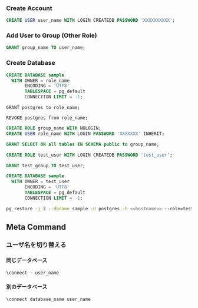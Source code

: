 
### Create Account

```sql
CREATE USER user_name WITH LOGIN CREATEDB PASSWORD 'XXXXXXXXXX';
```

### Add User to Group (Other Role)

```sql
GRANT group_name TO user_name;
```

### Create Database

```sql
CREATE DATABASE sample
  WITH OWNER = role_name
       ENCODING = 'UTF8'
       TABLESPACE = pg_default
       CONNECTION LIMIT = -1;
```



```
GRANT postgres to role_name;
```

```
REVOKE postgres from role_name;
```

```sql
CREATE ROLE group_name WITH NOLOGIN;
CREATE USER role_name WITH LOGIN PASSWORD 'XXXXXXX' INHERIT;
```

```sql
GRANT SELECT ON all tables IN SCHEMA public to group_name;
```

```sql
CREATE ROLE test_user WITH LOGIN CREATEDB PASSWORD 'test_user';
```

```sql
GRANT test_group TO test_user;
```

```sql
CREATE DATABASE sample
  WITH OWNER = test_user
       ENCODING = 'UTF8'
       TABLESPACE = pg_default
       CONNECTION LIMIT = -1;
```

```bash
pg_restore -j 2 --dbname sample -U postgres -h <<hostname>> --role=test_user -O XXXXXXimportfileXXXXXXXX
```

## Meta Command

### ユーザ名を切り替える

#### 同じデータベース

```
\connect - user_name
```

#### 別のデータベース

```
\connect database_name user_name
```
